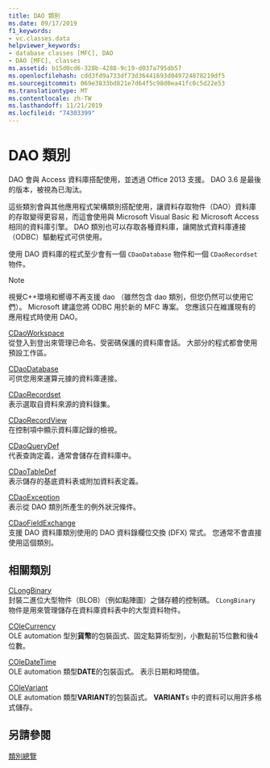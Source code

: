 ```yaml
---
title: DAO 類別
ms.date: 09/17/2019
f1_keywords:
- vc.classes.data
helpviewer_keywords:
- database classes [MFC], DAO
- DAO [MFC], classes
ms.assetid: b15d0cd6-328b-4288-9c19-d037a795db57
ms.openlocfilehash: cdd3fd9a733df73d36441693d049724878219df5
ms.sourcegitcommit: 069e3833bd821e7d64f5c98d0ea41fc0c5d22e53
ms.translationtype: MT
ms.contentlocale: zh-TW
ms.lasthandoff: 11/21/2019
ms.locfileid: "74303399"
---
```

# <a name="dao-classes"></a>DAO 類別

DAO 會與 Access 資料庫搭配使用，並透過 Office 2013 支援。 DAO 3.6 是最後的版本，被視為已淘汰。

這些類別會與其他應用程式架構類別搭配使用，讓資料存取物件（DAO）資料庫的存取變得更容易，而這會使用與 Microsoft Visual Basic 和 Microsoft Access 相同的資料庫引擎。 DAO 類別也可以存取各種資料庫，讓開放式資料庫連接（ODBC）驅動程式可供使用。

使用 DAO 資料庫的程式至少會有一個 `CDaoDatabase` 物件和一個 `CDaoRecordset` 物件。

> [!NOTE]
>  視覺C++環境和嚮導不再支援 dao （雖然包含 dao 類別，但您仍然可以使用它們）。 Microsoft 建議您將 ODBC 用於新的 MFC 專案。 您應該只在維護現有的應用程式時使用 DAO。

[CDaoWorkspace](../mfc/reference/cdaoworkspace-class.md)<br/>
從登入到登出來管理已命名、受密碼保護的資料庫會話。 大部分的程式都會使用預設工作區。

[CDaoDatabase](../mfc/reference/cdaodatabase-class.md)<br/>
可供您用來運算元據的資料庫連接。

[CDaoRecordset](../mfc/reference/cdaorecordset-class.md)<br/>
表示選取自資料來源的資料錄集。

[CDaoRecordView](../mfc/reference/cdaorecordview-class.md)<br/>
在控制項中顯示資料庫記錄的檢視。

[CDaoQueryDef](../mfc/reference/cdaoquerydef-class.md)<br/>
代表查詢定義，通常會儲存在資料庫中。

[CDaoTableDef](../mfc/reference/cdaotabledef-class.md)<br/>
表示儲存的基底資料表或附加資料表定義。

[CDaoException](../mfc/reference/cdaoexception-class.md)<br/>
表示從 DAO 類別所產生的例外狀況條件。

[CDaoFieldExchange](../mfc/reference/cdaofieldexchange-class.md)<br/>
支援 DAO 資料庫類別使用的 DAO 資料錄欄位交換 (DFX) 常式。 您通常不會直接使用這個類別。

## <a name="related-classes"></a>相關類別

[CLongBinary](../mfc/reference/clongbinary-class.md)<br/>
封裝二進位大型物件（BLOB）（例如點陣圖）之儲存體的控制碼。 `CLongBinary` 物件是用來管理儲存在資料庫資料表中的大型資料物件。

[COleCurrency](../mfc/reference/colecurrency-class.md)<br/>
OLE automation 型別**貨幣**的包裝函式、固定點算術型別，小數點前15位數和後4位數。

[COleDateTime](../atl-mfc-shared/reference/coledatetime-class.md)<br/>
OLE automation 類型**DATE**的包裝函式。 表示日期和時間值。

[COleVariant](../mfc/reference/colevariant-class.md)<br/>
OLE automation 類型**VARIANT**的包裝函式。 **VARIANT**s 中的資料可以用許多格式儲存。

## <a name="see-also"></a>另請參閱

[類別總覽](../mfc/class-library-overview.md)
